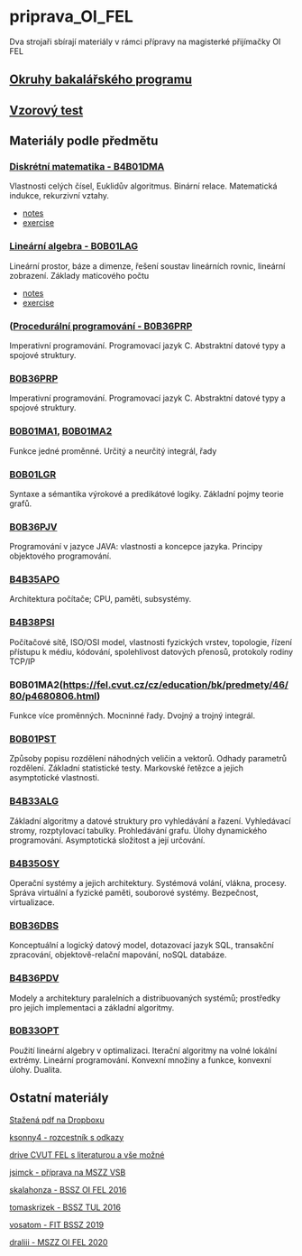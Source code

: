 # priprava_OI_FEL
Dva strojaři sbírají materiály v rámci přípravy na magisterké přijímačky OI FEL

## [Okruhy bakalářského programu](https://fel.cvut.cz/cz/education/bachelor/topicsOI2016.html)

## [Vzorový test](https://oi.fel.cvut.cz/res/cdn-ljr0u/pages/files/170-zp-prij-vzor-oi-mag.pdf)

## Materiály podle předmětu

### [Diskrétní matematika - B4B01DMA](https://fel.cvut.cz/cz/education/bk/predmety/46/80/p4680906.html)
Vlastnosti celých čísel, Euklidův algoritmus. Binární relace. Matematická indukce, rekurzivní vztahy.
- [notes](ftp://math.feld.cvut.cz/pub/velebil/y01dma/dma-notes.pdf)
- [exercise](ftp://math.feld.cvut.cz/pub/velebil/y01dma/dma-sbirka.pdf)

### [Lineární algebra - B0B01LAG](https://fel.cvut.cz/cz/education/bk/predmety/46/80/p4680606.html)
Lineární prostor, báze a dimenze, řešení soustav lineárních rovnic, lineární zobrazení. Základy maticového počtu 
- [notes](ftp://math.feld.cvut.cz/pub/velebil/downloads/akla/akla_2021_02_12.pdf)
- [exercise]()

### ([Procedurální programování - B0B36PRP](https://fel.cvut.cz/cz/education/bk/predmety/47/02/p4702606.html)
Imperativní programování. Programovací jazyk C. Abstraktní datové typy a spojové struktury.


### [B0B36PRP](https://fel.cvut.cz/cz/education/bk/predmety/47/02/p4702606.html)
Imperativní programování. Programovací jazyk C. Abstraktní datové typy a spojové struktury.

### [B0B01MA1](https://fel.cvut.cz/cz/education/bk/predmety/46/80/p4680306.html), [B0B01MA2](https://fel.cvut.cz/cz/education/bachelor/topicsOI2016.html)
Funkce jedné proměnné. Určitý a neurčitý integrál, řady

### [B0B01LGR](https://fel.cvut.cz/cz/education/bk/predmety/46/80/p4680706.html)
Syntaxe a sémantika výrokové a predikátové logiky. Základní pojmy teorie grafů. 

### [B0B36PJV](https://fel.cvut.cz/cz/education/bk/predmety/50/10/p5010706.html)
Programování v jazyce JAVA: vlastnosti a koncepce jazyka. Principy objektového programování. 

### [B4B35APO](https://fel.cvut.cz/cz/education/bk/predmety/50/99/p5099306.html)
Architektura počítače; CPU, paměti, subsystémy. 

### [B4B38PSI](https://fel.cvut.cz/cz/education/bk/predmety/46/66/p4666906.html)
Počítačové sítě, ISO/OSI model, vlastnosti fyzických vrstev, topologie, řízení přístupu k médiu, kódování, spolehlivost datových přenosů, protokoly rodiny TCP/IP

### B0B01MA2(https://fel.cvut.cz/cz/education/bk/predmety/46/80/p4680806.html)
Funkce více proměnných. Mocninné řady. Dvojný a trojný integrál.

### [B0B01PST](https://fel.cvut.cz/cz/education/bk/predmety/46/81/p4681506.html)
Způsoby popisu rozdělení náhodných veličin a vektorů. Odhady parametrů rozdělení. Základní statistické testy. Markovské řetězce a jejich asymptotické vlastnosti. 

### [B4B33ALG](https://fel.cvut.cz/cz/education/bk/predmety/46/82/p4682306.html)
Základní algoritmy a datové struktury pro vyhledávání a řazení. Vyhledávací stromy, rozptylovací tabulky. Prohledávání grafu. Úlohy dynamického programování. Asymptotická složitost a její určování. 

### [B4B35OSY](https://fel.cvut.cz/cz/education/bk/predmety/46/83/p4683606.html)
Operační systémy a jejich architektury. Systémová volání, vlákna, procesy. Správa virtuální a fyzické paměti, souborové systémy. Bezpečnost, virtualizace. 

### [B0B36DBS](https://fel.cvut.cz/cz/education/bk/predmety/50/10/p5010606.html)
Konceptuální a logický datový model, dotazovací jazyk SQL, transakční zpracování, objektově-relační mapování, noSQL databáze.

### [B4B36PDV](https://fel.cvut.cz/cz/education/bk/predmety/47/02/p4702806.html)
Modely a architektury paralelních a distribuovaných systémů; prostředky pro jejich implementaci a základní algoritmy. 

### [B0B33OPT](https://fel.cvut.cz/cz/education/bk/predmety/46/74/p4674306.html)
Použití lineární algebry v optimalizaci. Iterační algoritmy na volné lokální extrémy. Lineární programování. Konvexní množiny a funkce, konvexní úlohy. Dualita. 


## Ostatní materiály
[Stažená pdf na Dropboxu](https://www.dropbox.com/sh/ornrlqph1fdaim2/AABAuUiUGShkXhvCh9Mwe1x9a?dl=0)

[ksonny4 - rozcestník s odkazy](https://ksonny4.github.io/?fbclid=IwAR0kU0Ybk5CNJkdT9BwAUWO9o74gU9SGEVycOT9deTJs1lbYXmVnZGaP_Yg)

[drive CVUT FEL s literaturou a vše možné](https://drive.google.com/drive/folders/0B33G3DM4Z57yLWRrcVpWTnBIdUE)

[jsimck - příprava na MSZZ VSB](https://github.com/jsimck/vsb-ing-state-exam?fbclid=IwAR0_CM4RhCuI3TfcMymzIGK-BuL6Clu1vGdzVtLJTkeiHyFeEtQvZh-TRGo)

[skalahonza - BSSZ OI FEL 2016](https://gist.github.com/skalahonza/6fad572b7d969e08ce6a258c7d7bde68?fbclid=IwAR34y3iHVXQZOf5pO9ZEAURS3SgtY5LfjmPrgTDR7apZ702osQ8hnG5MyBw)

[tomaskrizek - BSSZ TUL 2016](https://github.com/tomaskrizek/tul-szz-it-nv?fbclid=IwAR1I4sBcC24fdBKF8j5MNlaJlkCKuQrb6OExpw7t9Qv6UC7pjizndB4sqfA)

[vosatom - FIT BSSZ 2019](https://github.com/fit-szz/szz-bootcamp)

[draliii - MSZZ OI FEL 2020](https://github.com/draliii/oi-mszz?fbclid=IwAR0Gbp6aHLSB-nOnrHj5X-RetE-64ObtQCXDNBW-VUT9WFUZTwUu5yKL-KM)


